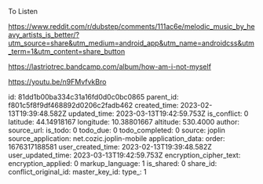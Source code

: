To Listen

https://www.reddit.com/r/dubstep/comments/111ac6e/melodic_music_by_heavy_artists_is_better/?utm_source=share&utm_medium=android_app&utm_name=androidcss&utm_term=1&utm_content=share_button

https://lastriotrec.bandcamp.com/album/how-am-i-not-myself

https://youtu.be/n9FMvfvkBro





id: 81dd1b00ba334c31a16fd0d0c0bc0865
parent_id: f801c5f8f9df468892d0206c2fadb462
created_time: 2023-02-13T19:39:48.582Z
updated_time: 2023-03-13T19:42:59.753Z
is_conflict: 0
latitude: 44.14918167
longitude: 10.38801667
altitude: 530.4000
author: 
source_url: 
is_todo: 0
todo_due: 0
todo_completed: 0
source: joplin
source_application: net.cozic.joplin-mobile
application_data: 
order: 1676317188581
user_created_time: 2023-02-13T19:39:48.582Z
user_updated_time: 2023-03-13T19:42:59.753Z
encryption_cipher_text: 
encryption_applied: 0
markup_language: 1
is_shared: 0
share_id: 
conflict_original_id: 
master_key_id: 
type_: 1
